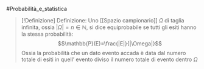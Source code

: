 #Probabilità_e_statistica 
>[!Definizione] Definizione:
>Uno [[Spazio campionario]] $\Omega$ di taglia infinita, ossia $|\Omega|=n\in \mathbb{N}$, si dice equiprobabile se tutti gli esiti hanno la stessa probabilità:
>$$\mathbb{P}(E)=\frac{|E|}{|\Omega|}$$
>Ossia la probabilità che un dato evento accada è data dal numero totale di esiti in quell’ evento diviso il numero totale di evento dentro $\Omega$

